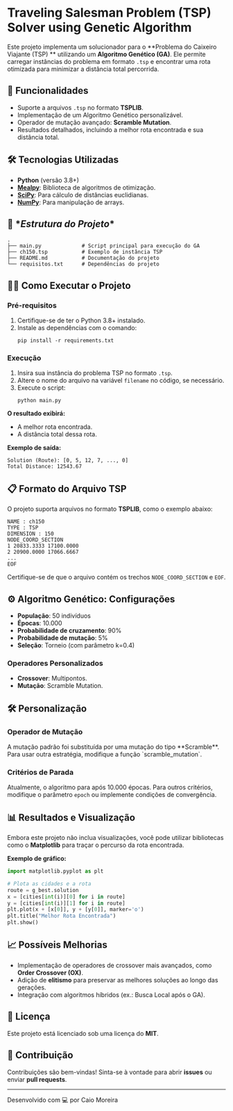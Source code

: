 # **Traveling Salesman Problem (TSP) Solver using Genetic Algorithm**

Este projeto implementa um solucionador para o **Problema do Caixeiro Viajante (TSP) ** utilizando um **Algoritmo Genético (GA)**. Ele permite carregar instâncias do problema em formato `.tsp` e encontrar uma rota otimizada para minimizar a distância total percorrida.

## 🚀 **Funcionalidades**
- Suporte a arquivos `.tsp` no formato **TSPLIB**.
- Implementação de um Algoritmo Genético personalizável.
- Operador de mutação avançado: **Scramble Mutation**.
- Resultados detalhados, incluindo a melhor rota encontrada e sua distância total.

## 🛠️ **Tecnologias Utilizadas**
- **Python** (versão 3.8+)
- [**Mealpy**](https://github.com/thieu1995/mealpy): Biblioteca de algoritmos de otimização.
- [**SciPy**](https://scipy.org/): Para cálculo de distâncias euclidianas.
- [**NumPy**](https://numpy.org/): Para manipulação de arrays.

## 📂 \**Estrutura do Projeto**
```
.
├── main.py             # Script principal para execução do GA
├── ch150.tsp           # Exemplo de instância TSP
├── README.md           # Documentação do projeto
└── requisitos.txt      # Dependências do projeto
```

## 🧑‍💻 **Como Executar o Projeto**

### **Pré-requisitos**
1. Certifique-se de ter o Python 3.8+ instalado.
2. Instale as dependências com o comando:
   ```
   pip install -r requirements.txt
   ```

### **Execução**
1. Insira sua instância do problema TSP no formato `.tsp`.
2. Altere o nome do arquivo na variável `filename` no código, se necessário.
3. Execute o script:
   ```
   python main.py
   ```

**O resultado exibirá:**
- A melhor rota encontrada.
- A distância total dessa rota.

**Exemplo de saída:**
```
Solution (Route): [0, 5, 12, 7, ..., 0]
Total Distance: 12543.67
```

## 📋 **Formato do Arquivo TSP**
O projeto suporta arquivos no formato **TSPLIB**, como o exemplo abaixo:
```
NAME : ch150
TYPE : TSP
DIMENSION : 150
NODE_COORD_SECTION
1 20833.3333 17100.0000
2 20900.0000 17066.6667
...
EOF
```
Certifique-se de que o arquivo contém os trechos `NODE_COORD_SECTION` e `EOF`.

## ⚙️ **Algoritmo Genético: Configurações**
- **População**: 50 indivíduos
- **Épocas**: 10.000
- **Probabilidade de cruzamento**: 90%
- **Probabilidade de mutação**: 5%
- **Seleção**: Torneio (com parâmetro k=0.4)

### **Operadores Personalizados**
- **Crossover**: Multipontos.
- **Mutação**: Scramble Mutation.

## 🛠️ **Personalização**

### **Operador de Mutação**
A mutação padrão foi substituída por uma mutação do tipo \*\*Scramble\*\*.
Para usar outra estratégia, modifique a função \`scramble_mutation\`.

### **Critérios de Parada**
Atualmente, o algoritmo para após 10.000 épocas. Para outros critérios, modifique o parâmetro `epoch` ou implemente condições de convergência.

## 📊 **Resultados e Visualização**
Embora este projeto não inclua visualizações, você pode utilizar bibliotecas como o **Matplotlib** para traçar o percurso da rota encontrada.

**Exemplo de gráfico:**
```python
import matplotlib.pyplot as plt

# Plota as cidades e a rota
route = g_best.solution
x = [cities[int(i)][0] for i in route]
y = [cities[int(i)][1] for i in route]
plt.plot(x + [x[0]], y + [y[0]], marker='o')
plt.title("Melhor Rota Encontrada")
plt.show()
```

## 📈 **Possíveis Melhorias**
- Implementação de operadores de crossover mais avançados, como **Order Crossover (OX)**.
- Adição de **elitismo** para preservar as melhores soluções ao longo das gerações.
- Integração com algoritmos híbridos (ex.: Busca Local após o GA).

## 📜 **Licença**
Este projeto está licenciado sob uma licença do **MIT**.

## 🤝 **Contribuição**
Contribuições são bem-vindas! Sinta-se à vontade para abrir **issues** ou enviar **pull requests**.

---

Desenvolvido com 💻 por Caio Moreira
